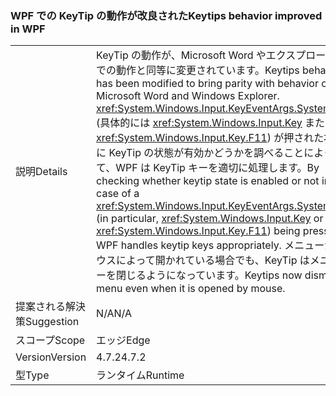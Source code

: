 ### <a name="keytips-behavior-improved-in-wpf"></a><span data-ttu-id="cc0ea-101">WPF での KeyTip の動作が改良された</span><span class="sxs-lookup"><span data-stu-id="cc0ea-101">Keytips behavior improved in WPF</span></span>

|   |   |
|---|---|
|<span data-ttu-id="cc0ea-102">説明</span><span class="sxs-lookup"><span data-stu-id="cc0ea-102">Details</span></span>|<span data-ttu-id="cc0ea-103">KeyTip の動作が、Microsoft Word やエクスプローラーでの動作と同等に変更されています。</span><span class="sxs-lookup"><span data-stu-id="cc0ea-103">Keytips behavior has been modified to bring parity with behavior on Microsoft Word and Windows Explorer.</span></span> <span data-ttu-id="cc0ea-104"><xref:System.Windows.Input.KeyEventArgs.SystemKey> (具体的には <xref:System.Windows.Input.Key> または <xref:System.Windows.Input.Key.F11>) が押された場合に KeyTip の状態が有効かどうかを調べることによって、WPF は KeyTip キーを適切に処理します。</span><span class="sxs-lookup"><span data-stu-id="cc0ea-104">By checking whether keytip state is enabled or not in the case of a <xref:System.Windows.Input.KeyEventArgs.SystemKey> (in particular, <xref:System.Windows.Input.Key> or <xref:System.Windows.Input.Key.F11>) being pressed, WPF handles keytip keys appropriately.</span></span> <span data-ttu-id="cc0ea-105">メニューがマウスによって開かれている場合でも、KeyTip はメニューを閉じるようになっています。</span><span class="sxs-lookup"><span data-stu-id="cc0ea-105">Keytips now dismiss a menu even when it is opened by mouse.</span></span>|
|<span data-ttu-id="cc0ea-106">提案される解決策</span><span class="sxs-lookup"><span data-stu-id="cc0ea-106">Suggestion</span></span>|<span data-ttu-id="cc0ea-107">N/A</span><span class="sxs-lookup"><span data-stu-id="cc0ea-107">N/A</span></span>|
|<span data-ttu-id="cc0ea-108">スコープ</span><span class="sxs-lookup"><span data-stu-id="cc0ea-108">Scope</span></span>|<span data-ttu-id="cc0ea-109">エッジ</span><span class="sxs-lookup"><span data-stu-id="cc0ea-109">Edge</span></span>|
|<span data-ttu-id="cc0ea-110">Version</span><span class="sxs-lookup"><span data-stu-id="cc0ea-110">Version</span></span>|<span data-ttu-id="cc0ea-111">4.7.2</span><span class="sxs-lookup"><span data-stu-id="cc0ea-111">4.7.2</span></span>|
|<span data-ttu-id="cc0ea-112">型</span><span class="sxs-lookup"><span data-stu-id="cc0ea-112">Type</span></span>|<span data-ttu-id="cc0ea-113">ランタイム</span><span class="sxs-lookup"><span data-stu-id="cc0ea-113">Runtime</span></span>|

